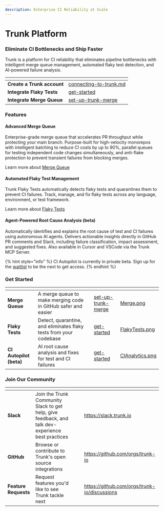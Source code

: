 ```yaml
---
description: Enterprise CI Reliability at Scale
---
```


# Trunk Platform

### Eliminate CI Bottlenecks and Ship Faster

Trunk is a platform for CI reliability that eliminates pipeline bottlenecks with intelligent merge queue management, automated flaky test detection, and AI-powered failure analysis.

<table data-view="cards"><thead><tr><th></th><th data-hidden data-card-target data-type="content-ref"></th></tr></thead><tbody><tr><td><strong>Create a Trunk account</strong></td><td><a href="setup-and-configuration/connecting-to-trunk.md">connecting-to-trunk.md</a></td></tr><tr><td><strong>Integrate Flaky Tests</strong></td><td><a href="flaky-tests/get-started/">get-started</a></td></tr><tr><td><strong>Integrate Merge Queue</strong></td><td><a href="merge-queue/set-up-trunk-merge/">set-up-trunk-merge</a></td></tr></tbody></table>

### Features

#### Advanced Merge Queue

Enterprise-grade merge queue that accelerates PR throughput while protecting your main branch. Purpose-built for high-velocity monorepos with intelligent batching to reduce CI costs by up to 90%, parallel queues for testing independent code changes simultaneously, and anti-flake protection to prevent transient failures from blocking merges.

Learn more about [Merge Queue](broken-reference)

#### Automated Flaky Test Management

Trunk Flaky Tests automatically detects flaky tests and quarantines them to prevent CI failures. Track, manage, and fix flaky tests across any language, environment, or test framework.

Learn more about [Flaky Tests](flaky-tests/detection.md)

#### Agent-Powered Root Cause Analysis (beta)

Automatically identifies and explains the root cause of test and CI failures using autonomous AI agents. Delivers actionable insights directly in GitHub PR comments and Slack, including failure classification, impact assessment, and suggested fixes. Also available in Cursor and VSCode via the Trunk MCP Server.

{% hint style="info" %}
CI Autopilot is currently in private beta. Sign up for the [waitlist](https://trunk.io/ci-autopilot) to be the next to get access.
{% endhint %}

### Get Started

<table data-view="cards" data-full-width="false"><thead><tr><th></th><th></th><th data-hidden></th><th data-hidden data-card-target data-type="content-ref"></th><th data-hidden data-card-cover data-type="files"></th></tr></thead><tbody><tr><td><strong>Merge Queue</strong></td><td>A merge queue to make merging code in GitHub safer and easier</td><td></td><td><a href="merge-queue/set-up-trunk-merge/">set-up-trunk-merge</a></td><td><a href=".gitbook/assets/Merge.png">Merge.png</a></td></tr><tr><td><strong>Flaky Tests</strong></td><td>Detect, quarantine, and eliminates flaky tests from your codebase</td><td></td><td><a href="flaky-tests/get-started/">get-started</a></td><td><a href=".gitbook/assets/FlakyTests.png">FlakyTests.png</a></td></tr><tr><td><strong>CI Autopilot (beta)</strong></td><td>AI root cause analysis and fixes for test and CI failures</td><td></td><td><a href="ci-autopilot/get-started/">get-started</a></td><td><a href=".gitbook/assets/CIAnalytics.png">CIAnalytics.png</a></td></tr></tbody></table>

### Join Our Community

<table data-view="cards" data-full-width="false"><thead><tr><th></th><th></th><th></th><th data-hidden data-card-cover data-type="files"></th><th data-hidden data-card-target data-type="content-ref"></th></tr></thead><tbody><tr><td><strong>Slack</strong></td><td>Join the Trunk Community Slack to get help, give feedback, and talk dev-experience best practices</td><td></td><td></td><td><a href="https://slack.trunk.io">https://slack.trunk.io</a></td></tr><tr><td><strong>GitHub</strong></td><td>Browse or contribute to Trunk's open source integrations</td><td></td><td></td><td><a href="https://github.com/orgs/trunk-io">https://github.com/orgs/trunk-io</a></td></tr><tr><td><strong>Feature Requests</strong></td><td>Request features you'd like to see Trunk tackle next</td><td></td><td></td><td><a href="https://github.com/orgs/trunk-io/discussions">https://github.com/orgs/trunk-io/discussions</a></td></tr></tbody></table>
